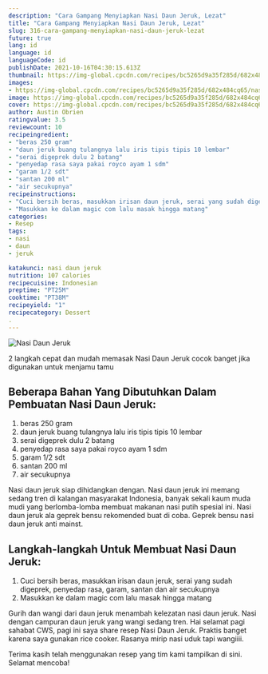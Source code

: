 ```yaml
---
description: "Cara Gampang Menyiapkan Nasi Daun Jeruk, Lezat"
title: "Cara Gampang Menyiapkan Nasi Daun Jeruk, Lezat"
slug: 316-cara-gampang-menyiapkan-nasi-daun-jeruk-lezat
future: true
lang: id
language: id
languageCode: id
publishDate: 2021-10-16T04:30:15.613Z 
thumbnail: https://img-global.cpcdn.com/recipes/bc5265d9a35f285d/682x484cq65/nasi-daun-jeruk-foto-resep-utama.png
images:
- https://img-global.cpcdn.com/recipes/bc5265d9a35f285d/682x484cq65/nasi-daun-jeruk-foto-resep-utama.png
image: https://img-global.cpcdn.com/recipes/bc5265d9a35f285d/682x484cq65/nasi-daun-jeruk-foto-resep-utama.png
cover: https://img-global.cpcdn.com/recipes/bc5265d9a35f285d/682x484cq65/nasi-daun-jeruk-foto-resep-utama.png
author: Austin Obrien
ratingvalue: 3.5
reviewcount: 10
recipeingredient:
- "beras 250 gram"
- "daun jeruk buang tulangnya lalu iris tipis tipis 10 lembar"
- "serai digeprek dulu 2 batang"
- "penyedap rasa saya pakai royco ayam 1 sdm"
- "garam 1/2 sdt"
- "santan 200 ml"
- "air secukupnya"
recipeinstructions:
- "Cuci bersih beras, masukkan irisan daun jeruk, serai yang sudah digeprek, penyedap rasa, garam, santan dan air secukupnya"
- "Masukkan ke dalam magic com lalu masak hingga matang"
categories:
- Resep
tags:
- nasi
- daun
- jeruk

katakunci: nasi daun jeruk 
nutrition: 107 calories
recipecuisine: Indonesian
preptime: "PT25M"
cooktime: "PT38M"
recipeyield: "1"
recipecategory: Dessert
. 
---
```



![Nasi Daun Jeruk](https://img-global.cpcdn.com/recipes/bc5265d9a35f285d/682x484cq65/nasi-daun-jeruk-foto-resep-utama.png)

2 langkah cepat dan mudah memasak  Nasi Daun Jeruk cocok banget jika digunakan untuk menjamu tamu

<!--inarticleads1-->

## Beberapa Bahan Yang Dibutuhkan Dalam Pembuatan Nasi Daun Jeruk:

1. beras 250 gram
1. daun jeruk buang tulangnya lalu iris tipis tipis 10 lembar
1. serai digeprek dulu 2 batang
1. penyedap rasa saya pakai royco ayam 1 sdm
1. garam 1/2 sdt
1. santan 200 ml
1. air secukupnya

Nasi daun jeruk siap dihidangkan dengan. Nasi daun jeruk ini memang sedang tren di kalangan masyarakat Indonesia, banyak sekali kaum muda mudi yang berlomba-lomba membuat makanan nasi putih spesial ini. Nasi daun jeruk ala geprek bensu rekomended buat di coba. Geprek bensu nasi daun jeruk anti mainst. 

<!--inarticleads2-->

## Langkah-langkah Untuk Membuat Nasi Daun Jeruk:

1. Cuci bersih beras, masukkan irisan daun jeruk, serai yang sudah digeprek, penyedap rasa, garam, santan dan air secukupnya
1. Masukkan ke dalam magic com lalu masak hingga matang


Gurih dan wangi dari daun jeruk menambah kelezatan nasi daun jeruk. Nasi dengan campuran daun jeruk yang wangi sedang tren. Hai selamat pagi sahabat CWS, pagi ini saya share resep Nasi Daun Jeruk. Praktis banget karena saya gunakan rice cooker. Rasanya mirip nasi uduk tapi wangiiii. 

Terima kasih telah menggunakan resep yang tim kami tampilkan di sini. Selamat mencoba!
